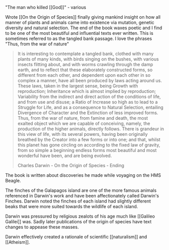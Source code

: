 "The man who killed [[God]]" - various

Wrote [[On the Origin of Species]] finally giving mankind insight on how all manner of plants and animals came into existence via mutation, genetic diversity and natural selection. The end of the book waxes poetic and I find to be one of the most beautiful and influential texts ever written. This is sometimes referred to as the tangled bank passage. I love the phrases "Thus, from the war of nature"

> It is interesting to contemplate a tangled bank, clothed with many plants of many kinds, with birds singing on the bushes, with various insects flitting about, and with worms crawling through the damp earth, and to reflect that these elaborately constructed forms, so different from each other, and dependent upon each other in so complex a manner, have all been produced by laws acting around us. These laws, taken in the largest sense, being Growth with reproduction; Inheritance which is almost implied by reproduction; Variability from the indirect and direct action of the conditions of life, and from use and disuse; a Ratio of Increase so high as to lead to a Struggle for Life, and as a consequence to Natural Selection, entailing Divergence of Character and the Extinction of less improved forms. Thus, from the war of nature, from famine and death, the most exalted object which we are capable of conceiving, namely, the production of the higher animals, directly follows. There is grandeur in this view of life, with its several powers, having been originally breathed by the Creator into a few forms or into one; and that, whilst this planet has gone circling on according to the fixed law of gravity, from so simple a beginning endless forms most beautiful and most wonderful have been, and are being evolved.
> 
> Charles Darwin - On the Origin of Species - Ending

The book is written about discoveries he made while voyaging on the HMS Beagle.

The finches of the Galapagos island are one of the more famous animals referenced in Darwin's work and have been affectionately called Darwin's Finches. Darwin noted the finches of each island had slightly different beaks that were more suited towards the wildlife of each island. 

Darwin was pressured by religious zealots of his age much like [[Galileo Galilei]] was. Sadly later publications of the origin of species have text changes to appease these masses.

Darwin effectively created a rationale of scientific [[naturalism]] and [[Atheism]]. 